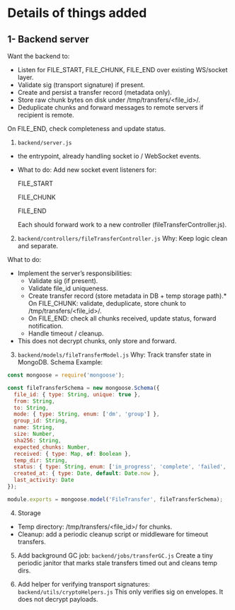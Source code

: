 # Details of things added

## 1- Backend server

Want the backend to:
* Listen for FILE_START, FILE_CHUNK, FILE_END over existing WS/socket layer.
* Validate sig (transport signature) if present.
* Create and persist a transfer record (metadata only).
* Store raw chunk bytes on disk under /tmp/transfers/<file_id>/.
* Deduplicate chunks and forward messages to remote servers if recipient is remote.

On FILE_END, check completeness and update status.
1. `backend/server.js`
* the entrypoint, already handling socket io / WebSocket events.
* What to do:
    Add new socket event listeners for:

    FILE_START

    FILE_CHUNK

    FILE_END

    Each should forward work to a new controller (fileTransferController.js).

2. `backend/controllers/fileTransferController.js`
Why: Keep logic clean and separate.

What to do:
* Implement the server’s responsibilities:
    * Validate sig (if present).
    * Validate file_id uniqueness.
    * Create transfer record (store metadata in DB + temp storage path).* On FILE_CHUNK: validate, deduplicate, store chunk to /tmp/transfers/<file_id>/.
    * On FILE_END: check all chunks received, update status, forward notification.
    * Handle timeout / cleanup.
* This does not decrypt chunks, only store and forward.

3. `backend/models/fileTransferModel.js` 
Why: Track transfer state in MongoDB.
Schema Example:
```js
const mongoose = require('mongoose');

const fileTransferSchema = new mongoose.Schema({
  file_id: { type: String, unique: true },
  from: String,
  to: String,
  mode: { type: String, enum: ['dm', 'group'] },
  group_id: String,
  name: String,
  size: Number,
  sha256: String,
  expected_chunks: Number,
  received: { type: Map, of: Boolean }, 
  temp_dir: String,
  status: { type: String, enum: ['in_progress', 'complete', 'failed', 'timed_out'] },
  created_at: { type: Date, default: Date.now },
  last_activity: Date
});

module.exports = mongoose.model('FileTransfer', fileTransferSchema);
```

4. Storage
* Temp directory: /tmp/transfers/<file_id>/ for chunks.
* Cleanup: add a periodic cleanup script or middleware for timeout transfers.

5. Add background GC job: `backend/jobs/transferGC.js`
Create a tiny periodic janitor that marks stale transfers timed out and cleans temp dirs.

6. Add helper for verifying transport signatures: `backend/utils/cryptoHelpers.js`
This only verifies sig on envelopes. It does not decrypt payloads.